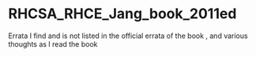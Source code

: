 # RHCSA_RHCE_Jang_book_2011ed
Errata I find and is not listed in the official errata of the book , and various thoughts as I read the book
